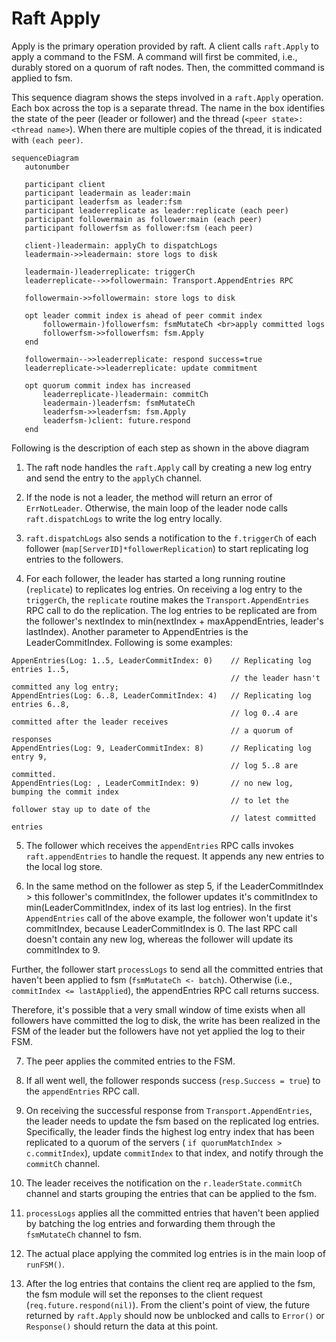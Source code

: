 # Raft Apply

Apply is the primary operation provided by raft. A client calls `raft.Apply` to apply
a command to the FSM. A command will first be commited, i.e., durably stored on a
quorum of raft nodes. Then, the committed command is applied to fsm.

This sequence diagram shows the steps involved in a `raft.Apply` operation. Each box
across the top is a separate thread. The name in the box identifies the state of the peer
(leader or follower) and the thread (`<peer state>:<thread name>`). When there are
multiple copies of the thread, it is indicated with `(each peer)`.

```mermaid
sequenceDiagram
   autonumber
 
   participant client
   participant leadermain as leader:main
   participant leaderfsm as leader:fsm
   participant leaderreplicate as leader:replicate (each peer)
   participant followermain as follower:main (each peer)
   participant followerfsm as follower:fsm (each peer)
 
   client-)leadermain: applyCh to dispatchLogs
   leadermain->>leadermain: store logs to disk
 
   leadermain-)leaderreplicate: triggerCh
   leaderreplicate-->>followermain: Transport.AppendEntries RPC
 
   followermain->>followermain: store logs to disk
 
   opt leader commit index is ahead of peer commit index
       followermain-)followerfsm: fsmMutateCh <br>apply committed logs
       followerfsm->>followerfsm: fsm.Apply
   end
 
   followermain-->>leaderreplicate: respond success=true
   leaderreplicate->>leaderreplicate: update commitment
 
   opt quorum commit index has increased
       leaderreplicate-)leadermain: commitCh
       leadermain-)leaderfsm: fsmMutateCh
       leaderfsm->>leaderfsm: fsm.Apply
       leaderfsm-)client: future.respond
   end

```

Following is the description of each step as shown in the above diagram

1. The raft node handles the `raft.Apply` call by creating a new log entry and send the entry
to the `applyCh` channel.

2. If the node is not a leader, the method will return an error of `ErrNotLeader`. Otherwise,
the main loop of the leader node calls `raft.dispatchLogs` to write the log entry locally.

3. `raft.dispatchLogs` also sends a notification to the `f.triggerCh` of each follower (`map[ServerID]*followerReplication`) to start replicating log entries to the followers.

4. For each follower, the leader has started a long running routine (`replicate`) to
replicates log entries. On receiving a log entry to the `triggerCh`, the `replicate`
routine makes the `Transport.AppendEntries` RPC call to do the replication. The log entries
to be replicated are from the follower's nextIndex to min(nextIndex + maxAppendEntries, 
leader's lastIndex). Another parameter to AppendEntries is the LeaderCommitIndex. Following
is some examples:

```
AppenEntries(Log: 1..5, LeaderCommitIndex: 0)    // Replicating log entries 1..5, 
                                                 // the leader hasn't committed any log entry;
AppendEntries(Log: 6..8, LeaderCommitIndex: 4)   // Replicating log entries 6..8,
                                                 // log 0..4 are committed after the leader receives
                                                 // a quorum of responses
AppendEntries(Log: 9, LeaderCommitIndex: 8)      // Replicating log entry 9,
                                                 // log 5..8 are committed.
AppendEntries(Log: , LeaderCommitIndex: 9)       // no new log, bumping the commit index
                                                 // to let the follower stay up to date of the
                                                 // latest committed entries
```

5. The follower which receives the `appendEntries` RPC calls invokes `raft.appendEntries` to handle
the request. It appends any new entries to the local log store.

6. In the same method on the follower as step 5, if the LeaderCommitIndex > this follower's
commitIndex, the follower updates it's commitIndex to min(LeaderCommitIndex, index of its last
log entries). In the first `AppendEntries` call of the above example, the follower won't
update it's commitIndex, because LeaderCommitIndex is 0. The last RPC call doesn't contain
any new log, whereas the follower will update its commitIndex to 9.

Further, the follower start `processLogs` to send all the committed entries that haven't been
applied to fsm (`fsmMutateCh <- batch`). Otherwise (i.e., `commitIndex <= lastApplied`),
the appendEntries RPC call returns success.

Therefore, it's possible that a very small window of time exists when all followers have
committed the log to disk, the write has been realized in the FSM of the leader but the
followers have not yet applied the log to their FSM.

7. The peer applies the commited entries to the FSM.

8. If all went well, the follower responds success (`resp.Success = true`) to the 
`appendEntries` RPC call.

9. On receiving the successful response from `Transport.AppendEntries`, the leader needs to
update the fsm based on the replicated log entries. Specifically, the leader finds the
highest log entry index that has been replicated to a quorum of the servers (
`if quorumMatchIndex > c.commitIndex`), update `commitIndex` to that index, and
notify through the `commitCh` channel.

10. The leader receives the notification on the  `r.leaderState.commitCh` channel and starts
grouping the entries that can be applied to the fsm.

11. `processLogs` applies all the committed entries that haven't been applied by batching the log entries and forwarding them through the `fsmMutateCh` channel to fsm.

12. The actual place applying the commited log entries is in the main loop of `runFSM()`.

13. After the log entries that contains the client req are applied to the fsm, the fsm
module will set the reponses to the client request (`req.future.respond(nil)`). From the
client's point of view, the future returned by `raft.Apply` should now be unblocked and
calls to `Error()` or `Response()` should return the data at this point.
